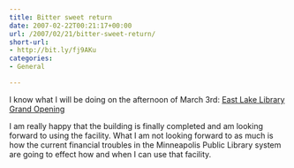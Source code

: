 ```yaml
---
title: Bitter sweet return
date: 2007-02-22T00:21:17+00:00
url: /2007/02/21/bitter-sweet-return/
short-url:
- http://bit.ly/fj9AKu
categories:
- General

---
```

<div class='microid-mailto+http:sha1:3a20f8cdd1e811c0679d76277b3dee4213d179d5'>

I know what I will be doing on the afternoon of March 3rd: <a href="http://www.mplib.org/eastlake.asp?0207">East Lake Library Grand Opening</a>

I am really happy that the building is finally completed and am looking forward to using the facility. What I am not looking forward to as much is how the current financial troubles in the Minneapolis Public Library system are going to effect how and when I can use that facility.


